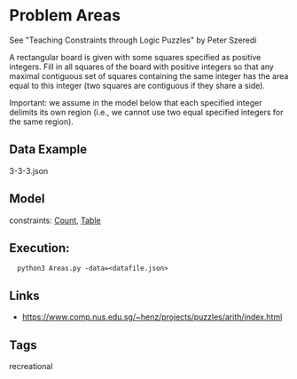 # Problem Areas

See "Teaching Constraints through Logic Puzzles" by Peter Szeredi

A rectangular board is given with some squares specified as positive integers.
Fill in all squares of the board with positive integers so that any maximal contiguous set of squares containing the same integer
has the area equal to this integer (two squares are contiguous if they share a side).

Important: we assume in the model below that each specified integer delimits its own region
(i.e., we cannot use two equal specified integers for the same region).

## Data Example
  3-3-3.json

## Model
  constraints: [Count](http://pycsp.org/documentation/constraints/Count), [Table](http://pycsp.org/documentation/constraints/Table)

## Execution:
```
  python3 Areas.py -data=<datafile.json>
```

## Links
 - https://www.comp.nus.edu.sg/~henz/projects/puzzles/arith/index.html

## Tags
  recreational
